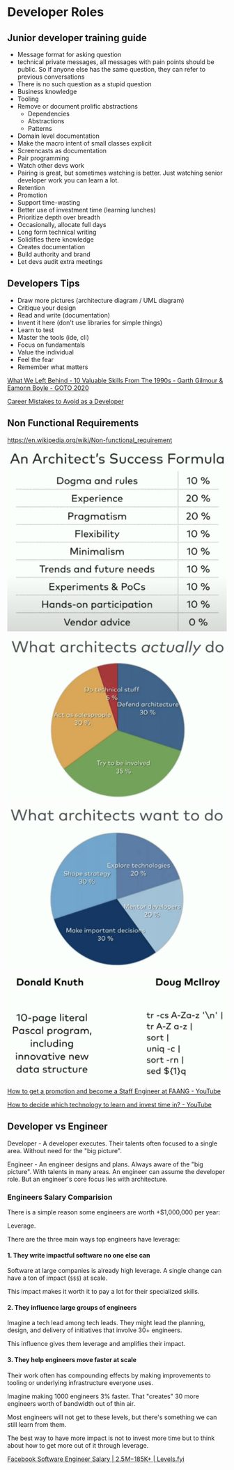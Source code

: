 # Developer Roles

## Junior developer training guide

- Message format for asking question
- technical private messages, all messages with pain points should be public. So if anyone else has the same question, they can refer to previous conversations
- There is no such question as a stupid question
- Business knowledge
- Tooling
- Remove or document prolific abstractions
    - Dependencies
    - Abstractions
    - Patterns
- Domain level documentation
- Make the macro intent of small classes explicit
- Screencasts as documentation
- Pair programming
- Watch other devs work
- Pairing is great, but sometimes watching is better. Just watching senior developer work you can learn a lot.
- Retention
- Promotion
- Support time-wasting
- Better use of investment time (learning lunches)
- Prioritize depth over breadth
- Occasionally, allocate full days
- Long form technical writing
- Solidifies there knowledge
- Creates documentation
- Build authority and brand
- Let devs audit extra meetings

## Developers Tips

- Draw more pictures (architecture diagram / UML diagram)
- Critique your design
- Read and write (documentation)
- Invent it here (don't use libraries for simple things)
- Learn to test
- Master the tools (ide, cli)
- Focus on fundamentals
- Value the individual
- Feel the fear
- Remember what matters

[What We Left Behind - 10 Valuable Skills From The 1990s - Garth Gilmour & Eamonn Boyle - GOTO 2020](https://www.youtube.com/watch?v=DrBPXSiUWbI)

[Career Mistakes to Avoid as a Developer](https://www.freecodecamp.org/news/career-mistakes-to-avoid-as-a-dev/)

## Non Functional Requirements

https://en.wikipedia.org/wiki/Non-functional_requirement

![image](../../media/Software-Coding-Development-Engineering-image5.jpg)

![image](../../media/Software-Coding-Development-Engineering-image6.jpg)

![image](../../media/Software-Coding-Development-Engineering-image7.jpg)

![image](../../media/Software-Coding-Development-Engineering-image8.jpg)

[How to get a promotion and become a Staff Engineer at FAANG - YouTube](https://www.youtube.com/watch?v=NJjJctW-K0g)

[How to decide which technology to learn and invest time in? - YouTube](https://www.youtube.com/watch?v=z8m_iKCPTaQ)

## Developer vs Engineer

Developer - A developer executes. Their talents often focused to a single area. Without need for the "big picture".

Engineer - An engineer designs and plans. Always aware of the "big picture". With talents in many areas. An engineer can assume the developer role. But an engineer's core focus lies with architecture.

### Engineers Salary Comparision

There is a simple reason some engineers are worth +$1,000,000 per year:

Leverage.

There are the three main ways top engineers have leverage:

#### 1. They write impactful software no one else can

Software at large companies is already high leverage. A single change can have a ton of impact (`$$$`) at scale.

This impact makes it worth it to pay a lot for their specialized skills.

#### 2. They influence large groups of engineers

Imagine a tech lead among tech leads. They might lead the planning, design, and delivery of initiatives that involve 30+ engineers.

This influence gives them leverage and amplifies their impact.

#### 3. They help engineers move faster at scale

Their work often has compounding effects by making improvements to tooling or underlying infrastructure everyone uses.

Imagine making 1000 engineers 3% faster. That "creates" 30 more engineers worth of bandwidth out of thin air.

Most engineers will not get to these levels, but there's something we can still learn from them.

The best way to have more impact is not to invest more time but to think about how to get more out of it through leverage.

[Facebook Software Engineer Salary | $2.5M-$185K+ | Levels.fyi](https://www.levels.fyi/companies/facebook/salaries/software-engineer)
